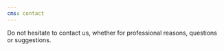 ```yaml
---
cms: contact
---
```

Do not hesitate to contact us, whether for professional reasons, questions or suggestions.